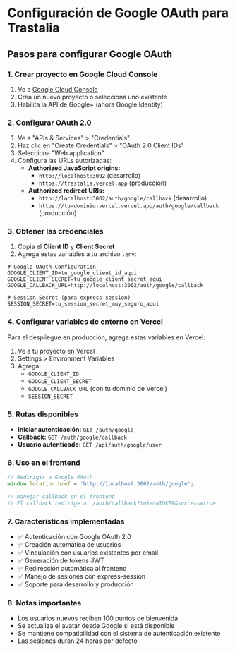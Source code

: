 # Configuración de Google OAuth para Trastalia

## Pasos para configurar Google OAuth

### 1. Crear proyecto en Google Cloud Console

1. Ve a [Google Cloud Console](https://console.cloud.google.com/)
2. Crea un nuevo proyecto o selecciona uno existente
3. Habilita la API de Google+ (ahora Google Identity)

### 2. Configurar OAuth 2.0

1. Ve a "APIs & Services" > "Credentials"
2. Haz clic en "Create Credentials" > "OAuth 2.0 Client IDs"
3. Selecciona "Web application"
4. Configura las URLs autorizadas:
   - **Authorized JavaScript origins:**
     - `http://localhost:3002` (desarrollo)
     - `https://trastalia.vercel.app` (producción)
   - **Authorized redirect URIs:**
     - `http://localhost:3002/auth/google/callback` (desarrollo)
     - `https://tu-dominio-vercel.vercel.app/auth/google/callback` (producción)

### 3. Obtener las credenciales

1. Copia el **Client ID** y **Client Secret**
2. Agrega estas variables a tu archivo `.env`:

```env
# Google OAuth Configuration
GOOGLE_CLIENT_ID=tu_google_client_id_aqui
GOOGLE_CLIENT_SECRET=tu_google_client_secret_aqui
GOOGLE_CALLBACK_URL=http://localhost:3002/auth/google/callback

# Session Secret (para express-session)
SESSION_SECRET=tu_session_secret_muy_seguro_aqui
```

### 4. Configurar variables de entorno en Vercel

Para el despliegue en producción, agrega estas variables en Vercel:

1. Ve a tu proyecto en Vercel
2. Settings > Environment Variables
3. Agrega:
   - `GOOGLE_CLIENT_ID`
   - `GOOGLE_CLIENT_SECRET`
   - `GOOGLE_CALLBACK_URL` (con tu dominio de Vercel)
   - `SESSION_SECRET`

### 5. Rutas disponibles

- **Iniciar autenticación:** `GET /auth/google`
- **Callback:** `GET /auth/google/callback`
- **Usuario autenticado:** `GET /api/auth/google/user`

### 6. Uso en el frontend

```javascript
// Redirigir a Google OAuth
window.location.href = 'http://localhost:3002/auth/google';

// Manejar callback en el frontend
// El callback redirige a: /auth/callback?token=TOKEN&success=true
```

### 7. Características implementadas

- ✅ Autenticación con Google OAuth 2.0
- ✅ Creación automática de usuarios
- ✅ Vinculación con usuarios existentes por email
- ✅ Generación de tokens JWT
- ✅ Redirección automática al frontend
- ✅ Manejo de sesiones con express-session
- ✅ Soporte para desarrollo y producción

### 8. Notas importantes

- Los usuarios nuevos reciben 100 puntos de bienvenida
- Se actualiza el avatar desde Google si está disponible
- Se mantiene compatibilidad con el sistema de autenticación existente
- Las sesiones duran 24 horas por defecto
